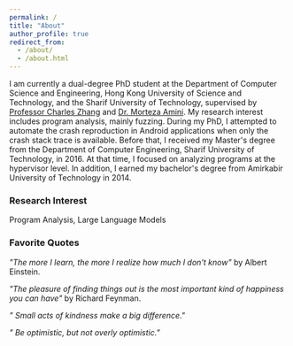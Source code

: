 ```yaml
---
permalink: /
title: "About"
author_profile: true
redirect_from: 
  - /about/
  - /about.html
---
```


I am currently a dual-degree PhD student at the Department of Computer Science and Engineering, Hong Kong University of Science and Technology, and the Sharif University of Technology, supervised by [Professor Charles Zhang](https://cse.hkust.edu.hk/~charlesz/) and [Dr. Morteza Amini](https://sharif.edu/~amini/). My research interest includes program analysis, mainly fuzzing. During my PhD, I attempted to automate the crash reproduction in Android applications when only the crash stack trace is available. Before that, I received my Master's degree from the Department of Computer Engineering, Sharif University of Technology, in 2016. At that time, I focused on analyzing programs at the hypervisor level. In addition, I earned my bachelor's degree from Amirkabir University of Technology in 2014. 

### Research Interest
Program Analysis, Large Language Models 


### Favorite Quotes
*"The more I learn, the more I realize how much I don't know"* by Albert Einstein.

*"The pleasure of finding things out is the most important kind of happiness you can have"* by Richard Feynman.

*" Small acts of kindness make a big difference."*

*" Be optimistic, but not overly optimistic."*

